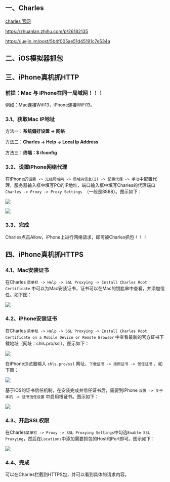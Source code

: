 

## 一、Charles

[charles 官网](https://www.charlesproxy.com/)

https://zhuanlan.zhihu.com/p/26182135

https://juejin.im/post/5b4f005ae51d45191c7e534a



## 二、iOS模拟器抓包





## 三、iPhone真机抓HTTP

### 前提：Mac 与 iPhone在同一局域网！！！

例如：Mac连接Wifi13，iPhone连接WiFi13。



### 3.1、获取Mac IP地址

方法一：**系统偏好设置 -> 网络**

方法二：**Charles -> Help -> Local Ip Address**

方法三：**终端：$ ifconfig**



### 3.2、设置iPhone网络代理

在iPhone的`设置 -> 无线局域网 -> 局域网信息(i) -> 配置代理 -> 手动`中配置代理，服务器输入框中填写PC的IP地址，端口输入框中填写Charles的代理端口`Charles -> Proxy -> Proxy Settings `（一般是8888）。图示如下：

![](media_Charles/001.jpg)

![](media_Charles/002.jpg)

### 3.3、完成

Charles点击Allow，iPhone上进行网络请求，即可被Charles抓包！！！



## 四、iPhone真机抓HTTPS

### 4.1、Mac安装证书

在Charles `菜单栏 -> Help -> SSL Proxying -> Install Charles Root Certificate` 中可以为Mac安装证书，证书可以在Mac的钥匙串中查看，并添加信任。如下图：

![](media_Charles/003.jpg)



### 4.2、iPhone安装证书

在Charles `菜单栏 -> Help -> SSL Proxying -> Install Charles Root Certificate on a Mobile Device or Remote Browser` 中查看最新的官方证书下载地址（网址：chls.pro/ssl）。图示如下：

![](media_Charles/004.jpg)

在iPhone浏览器输入 `chls.pro/ssl` 网址，`下载证书 -> 按照证书 -> 信任证书` ，如下图：

![](media_Charles/005.jpg)

基于iOS的证书信任机制，在安装完成并信任证书后，需要到iPhone `设置 -> 关于本机 -> 证书信任设置` 中启用根证书。图示如下：

![](media_Charles/006.jpg)

### 4.3、开启SSL权限

在Charles`菜单栏 -> Proxy -> SSL Proxying Settings`中勾选`Enable SSL Proxying`，然后在`Locations`中添加需要抓包的Host和Port即可。图示如下：

![](media_Charles/007.jpg)

### 4.4、完成

可以在Charles拦截到HTTPS包，并可以看到具体的请求内容。













